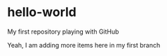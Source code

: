 # hello-world
My first repository playing with GitHub

Yeah, I am adding more items here in my first branch
